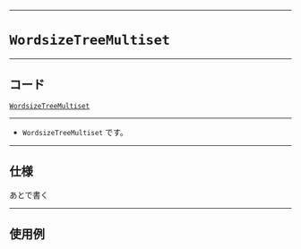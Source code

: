 _____

# `WordsizeTreeMultiset`

_____

## コード

[`WordsizeTreeMultiset`](https://github.com/titan-23/Library_py/blob/main/DataStructures/Set/WordsizeTreeMultiset.py)
<!-- code=https://github.com/titan-23/Library_py/blob/main/DataStructures\Set\WordsizeTreeMultiset.py -->

_____

- `WordsizeTreeMultiset` です。

_____

## 仕様

あとで書く

_____

## 使用例

```python
```

